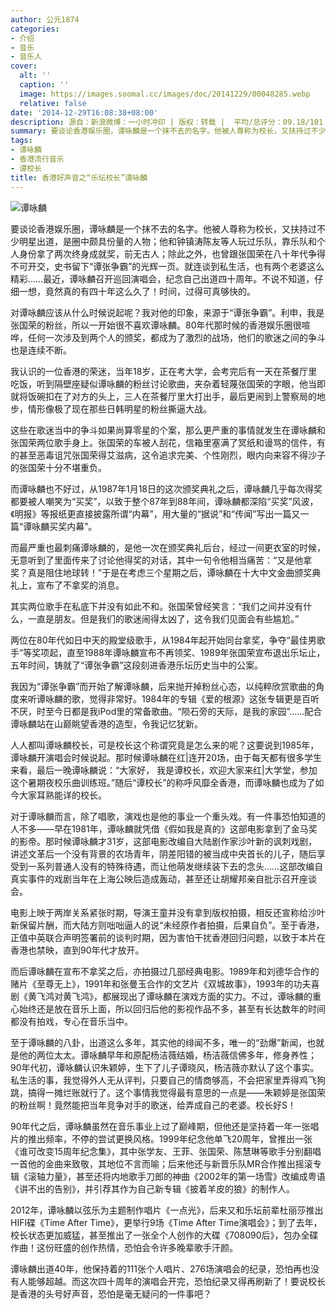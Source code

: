 ```yaml
---
author: 公元1874
categories:
- 介绍
- 音乐
- 音乐人
cover:
  alt: ''
  caption: ''
  image: https://images.soomal.cc/images/doc/20141229/00048285.webp
  relative: false
date: '2014-12-29T16:08:38+08:00'
description: 源自：新浪微博：一小时冲印 | 版权：转载 |  平均/总评分：09.18/101
summary: 要谈论香港娱乐圈，谭咏麟是一个抹不去的名字。他被人尊称为校长，又扶持过不少明星出道，是圈中颇具份量的人物；他和钟镇涛陈友等人玩过乐队，靠乐队和个人身份拿了两次终身成就奖，前无古人；除此之外，也曾跟张国荣在八十年代争得不可开交，史书留下“谭张争霸”的光辉一页。就连谈到私生活，也有两个老婆这么精彩……
tags:
- 谭咏麟
- 香港流行音乐
- 谭校长
title: 香港好声音之“乐坛校长”谭咏麟
---
```


![谭咏麟](https://images.soomal.cc/images/doc/20141229/00048285.webp)





要谈论香港娱乐圈，谭咏麟是一个抹不去的名字。他被人尊称为校长，又扶持过不少明星出道，是圈中颇具份量的人物；他和钟镇涛陈友等人玩过乐队，靠乐队和个人身份拿了两次终身成就奖，前无古人；除此之外，也曾跟张国荣在八十年代争得不可开交，史书留下“谭张争霸”的光辉一页。就连谈到私生活，也有两个老婆这么精彩……最近，谭咏麟召开巡回演唱会，纪念自己出道四十周年。不说不知道，仔细一想，竟然真的有四十年这么久了！时间，过得可真够快的。

对谭咏麟应该从什么时候说起呢？我对他的印象，来源于“谭张争霸”。利申，我是张国荣的粉丝，所以一开始很不喜欢谭咏麟。80年代那时候的香港娱乐圈很喧哗，任何一次涉及到两个人的颁奖，都成为了激烈的战场，他们的歌迷之间的争斗也是连续不断。

我认识的一位香港的荣迷，当年18岁，正在考大学，会考完后有一天在茶餐厅里吃饭，听到隔壁座疑似谭咏麟的粉丝讨论歌曲，夹杂着轻蔑张国荣的字眼，他当即就将饭碗扣在了对方的头上，三人在茶餐厅里大打出手，最后更闹到上警察局的地步，情形像极了现在那些日韩明星的粉丝撕逼大战。

这些在歌迷当中的争斗如果尚算零星的个案，那么更严重的事情就发生在谭咏麟和张国荣两位歌手身上。张国荣的车被人刮花，信箱里塞满了冥纸和谩骂的信件，有的甚至恶毒诅咒张国荣得艾滋病，这令追求完美、个性刚烈，眼内向来容不得沙子的张国荣十分不堪重负。

而谭咏麟也不好过，从1987年1月18日的这次颁奖典礼之后，谭咏麟几乎每次得奖都要被人嘲笑为“买奖”，以致于整个87年到88年间，谭咏麟都深陷“买奖”风波，《明报》等报纸更直接披露所谓“内幕”，用大量的“据说”和“传闻”写出一篇又一篇“谭咏麟买奖内幕”。

而最严重也最刺痛谭咏麟的，是他一次在颁奖典礼后台，经过一间更衣室的时候，无意听到了里面传来了讨论他得奖的对话，其中一句令他相当痛苦：“又是他拿奖？真是阻住地球转！”于是在考虑三个星期之后，谭咏麟在十大中文金曲颁奖典礼上，宣布了不拿奖的消息。

其实两位歌手在私底下并没有如此不和。张国荣曾经笑言：“我们之间并没有什么，一直是朋友。但是我们的歌迷闹得太凶了，这令我们见面会有些尴尬。”

两位在80年代如日中天的殿堂级歌手，从1984年起开始同台拿奖，争夺“最佳男歌手”等奖项起，直至1988年谭咏麟宣布不再领奖、1989年张国荣宣布退出乐坛止，五年时间，铸就了“谭张争霸”这段刻进香港乐坛历史当中的公案。

我因为“谭张争霸”而开始了解谭咏麟，后来抛开掉粉丝心态，以纯粹欣赏歌曲的角度来听谭咏麟的歌，觉得非常好。1984年的专辑《爱的根源》这张专辑更是百听不厌，时至今日都是我iPod里的常备歌曲。“陨石旁的天际，是我的家园”……配合谭咏麟站在山巅眺望香港的造型，令我记忆犹新。

人人都叫谭咏麟校长，可是校长这个称谓究竟是怎么来的呢？这要说到1985年，谭咏麟开演唱会时候说起。那时候谭咏麟在红|连开20场，由于每天都有很多学生来看，最后一晚谭咏麟说：“大家好， 我是谭校长，欢迎大家来红|大学堂，参加这个暑期夜校乐曲训练班。”随后“谭校长”的称呼风靡全香港，而谭咏麟也成为了如今大家耳熟能详的校长。

对于谭咏麟而言，除了唱歌，演戏也是他的事业一个重头戏。有一件事恐怕知道的人不多――早在1981年，谭咏麟就凭借《假如我是真的》这部电影拿到了金马奖的影帝。那时候谭咏麟才31岁，这部电影改编自大陆剧作家沙叶新的讽刺戏剧，讲述文革后一个没有背景的农场青年，阴差阳错的被当成中央首长的儿子，随后享受到一系列普通人没有的特殊待遇，而让他萌发继续装下去的念头……这部改编自真实事件的戏剧当年在上海公映后造成轰动，甚至还让胡耀邦亲自批示召开座谈会。

电影上映于两岸关系紧张时期，导演王童并没有拿到版权拍摄，相反还宣称给沙叶新保留片酬，而大陆方则咄咄逼人的说“未经原作者拍摄，后果自负”。至于香港，正值中英联合声明签署前的谈判时期，因为害怕干扰香港回归问题，以致于本片在香港也禁映，直到90年代才放开。

而后谭咏麟在宣布不拿奖之后，亦拍摄过几部经典电影。1989年和刘德华合作的赌片《至尊无上》，1991年和张曼玉合作的文艺片《双城故事》，1993年的功夫喜剧《黄飞鸿对黄飞鸿》，都展现出了谭咏麟在演戏方面的实力。不过，谭咏麟的重心始终还是放在音乐上面，所以回归后他的影视作品不多，甚至有长达数年的时间都没有拍戏，专心在音乐当中。

至于谭咏麟的八卦，出道这么多年，其实他的绯闻不多，唯一的“劲爆”新闻，也就是他的两位太太。谭咏麟早年和原配杨洁薇结婚，杨洁薇信佛多年，修身养性；90年代初，谭咏麟认识朱颖婷，生下了儿子谭晓风，杨洁薇亦默认了这个事实。私生活的事，我觉得外人无从评判，只要自己的情商够高，不会把家里弄得鸡飞狗跳，搞得一摊烂账就行了。这个事情我觉得最有意思的一点是――朱颖婷是张国荣的粉丝啊！竟然能把当年竞争对手的歌迷，给弄成自己的老婆。校长好S！

90年代之后，谭咏麟虽然在音乐事业上过了巅峰期，但他还是坚持着一年一张唱片的推出频率，不停的尝试更换风格。1999年纪念他单飞20周年，曾推出一张《谁可改变15周年纪念集》，其中张学友、王菲、张国荣、陈慧琳等歌手分别翻唱一首他的金曲来致敬，其地位不言而喻；后来他还与新晋乐队MR合作推出摇滚专辑《滚轴力量》，甚至还将内地歌手刀郎的神曲《2002年的第一场雪》改编成粤语《讲不出的告别》，并引荐其作为自己新专辑《披着羊皮的狼》的制作人。

2012年，谭咏麟以弦乐为主题制作唱片《一点光》，后来又和乐坛前辈杜丽莎推出HIFI碟《Time After Time》，更举行9场《Time After Time演唱会》；到了去年，校长状态更加威猛，甚至推出了一张全个人创作的大碟《708090后》，包办全碟作曲！这份旺盛的创作热情，恐怕会令许多晚辈歌手汗颜。

谭咏麟出道40年，他保持着的111张个人唱片、276场演唱会的纪录，恐怕再也没有人能够超越。而这次四十周年的演唱会开完，恐怕纪录又得再刷新了！要说校长是香港的头号好声音，恐怕是毫无疑问的一件事吧？